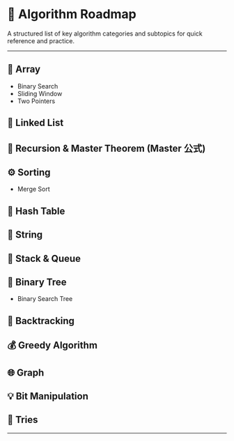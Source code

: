 # 📘 Algorithm Roadmap

A structured list of key algorithm categories and subtopics for quick reference and practice.

---

## 🧩 Array
- Binary Search
- Sliding Window
- Two Pointers

## 🔗 Linked List

## 🔁 Recursion & Master Theorem (Master 公式)

## ⚙️ Sorting
- Merge Sort

## 🧮 Hash Table

## 📝 String

## 🧱 Stack & Queue

## 🌳 Binary Tree
- Binary Search Tree

## 🎯 Backtracking

## 💰 Greedy Algorithm

## 🌐 Graph

## 💡 Bit Manipulation

## 🌴 Tries

---
